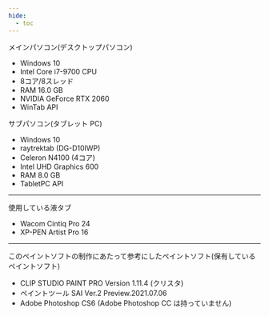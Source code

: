 ```yaml
---
hide:
  - toc
---
```


メインパソコン(デスクトップパソコン)

+ Windows 10
+ Intel Core i7-9700 CPU
+ 8コア/8スレッド
+ RAM 16.0 GB
+ NVIDIA GeForce RTX 2060
+ WinTab API


サブパソコン(タブレット PC)

+ Windows 10
+ raytrektab (DG-D10IWP)
+ Celeron N4100 (4コア)
+ Intel UHD Graphics 600
+ RAM 8.0 GB
+ TabletPC API

---

使用している液タブ

+ Wacom Cintiq Pro 24
+ XP-PEN Artist Pro 16

---

このペイントソフトの制作にあたって参考にしたペイントソフト(保有しているペイントソフト)

+ CLIP STUDIO PAINT PRO Version 1.11.4 (クリスタ)
+ ペイントツール SAI Ver.2 Preview.2021.07.06
+ Adobe Photoshop CS6 (Adobe Photoshop CC は持っていません)
